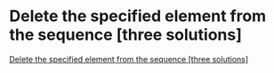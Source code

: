 # Delete the specified element from the sequence [three solutions]
[Delete the specified element from the sequence [three solutions]](https://aiwithcloud.com/2022/09/19/delete_the_specified_element_from_the_sequence_three_solutions/)